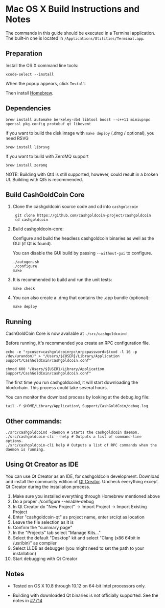 Mac OS X Build Instructions and Notes
====================================
The commands in this guide should be executed in a Terminal application.
The built-in one is located in `/Applications/Utilities/Terminal.app`.

Preparation
-----------
Install the OS X command line tools:

`xcode-select --install`

When the popup appears, click `Install`.

Then install [Homebrew](https://brew.sh).

Dependencies
----------------------

    brew install automake berkeley-db4 libtool boost --c++11 miniupnpc openssl pkg-config protobuf qt libevent

If you want to build the disk image with `make deploy` (.dmg / optional), you need RSVG

    brew install librsvg

If you want to build with ZeroMQ support
    
    brew install zeromq

NOTE: Building with Qt4 is still supported, however, could result in a broken UI. Building with Qt5 is recommended.

Build CashGoldCoin Core
------------------------

1. Clone the cashgoldcoin source code and cd into `cashgoldcoin`

        git clone https://github.com/cashgoldcoin-project/cashgoldcoin
        cd cashgoldcoin

2.  Build cashgoldcoin-core:

    Configure and build the headless cashgoldcoin binaries as well as the GUI (if Qt is found).

    You can disable the GUI build by passing `--without-gui` to configure.

        ./autogen.sh
        ./configure
        make

3.  It is recommended to build and run the unit tests:

        make check

4.  You can also create a .dmg that contains the .app bundle (optional):

        make deploy

Running
-------

CashGoldCoin Core is now available at `./src/cashgoldcoind`

Before running, it's recommended you create an RPC configuration file.

    echo -e "rpcuser=cashgoldcoinrpc\nrpcpassword=$(xxd -l 16 -p /dev/urandom)" > "/Users/${USER}/Library/Application Support/CashGoldCoin/cashgoldcoin.conf"

    chmod 600 "/Users/${USER}/Library/Application Support/CashGoldCoin/cashgoldcoin.conf"

The first time you run cashgoldcoind, it will start downloading the blockchain. This process could take several hours.

You can monitor the download process by looking at the debug.log file:

    tail -f $HOME/Library/Application\ Support/CashGoldCoin/debug.log

Other commands:
-------

    ./src/cashgoldcoind -daemon # Starts the cashgoldcoin daemon.
    ./src/cashgoldcoin-cli --help # Outputs a list of command-line options.
    ./src/cashgoldcoin-cli help # Outputs a list of RPC commands when the daemon is running.

Using Qt Creator as IDE
------------------------
You can use Qt Creator as an IDE, for cashgoldcoin development.
Download and install the community edition of [Qt Creator](https://www.qt.io/download/).
Uncheck everything except Qt Creator during the installation process.

1. Make sure you installed everything through Homebrew mentioned above
2. Do a proper ./configure --enable-debug
3. In Qt Creator do "New Project" -> Import Project -> Import Existing Project
4. Enter "cashgoldcoin-qt" as project name, enter src/qt as location
5. Leave the file selection as it is
6. Confirm the "summary page"
7. In the "Projects" tab select "Manage Kits..."
8. Select the default "Desktop" kit and select "Clang (x86 64bit in /usr/bin)" as compiler
9. Select LLDB as debugger (you might need to set the path to your installation)
10. Start debugging with Qt Creator

Notes
-----

* Tested on OS X 10.8 through 10.12 on 64-bit Intel processors only.

* Building with downloaded Qt binaries is not officially supported. See the notes in [#7714](https://github.com/bitcoin/bitcoin/issues/7714)
